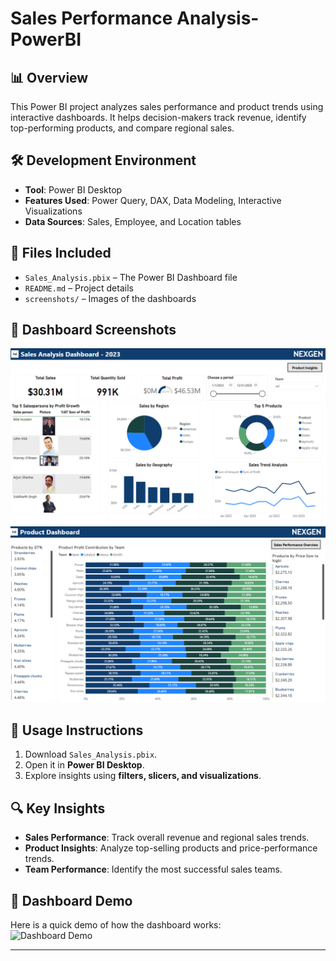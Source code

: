 # Sales Performance Analysis-PowerBI

## 📊 Overview  
This Power BI project analyzes sales performance and product trends using interactive dashboards. It helps decision-makers track revenue, identify top-performing products, and compare regional sales.  

## 🛠️ Development Environment  
- **Tool**: Power BI Desktop  
- **Features Used**: Power Query, DAX, Data Modeling, Interactive Visualizations  
- **Data Sources**: Sales, Employee, and Location tables  

## 📂 Files Included  
- `Sales_Analysis.pbix` – The Power BI Dashboard file  
- `README.md` – Project details  
- `screenshots/` – Images of the dashboards  

## 📸 Dashboard Screenshots  
![Sales Dashboard](https://github.com/mariyamjabir/Sales-Performance-Analysis---PowerBI/blob/main/Sales%20Dashboard.png)
![Product Dashboard](https://github.com/mariyamjabir/Sales-Performance-Analysis---PowerBI/blob/main/Product%20Insights.png)

## 🚀 Usage Instructions  
1. Download `Sales_Analysis.pbix`.  
2. Open it in **Power BI Desktop**.  
3. Explore insights using **filters, slicers, and visualizations**.  

## 🔍 Key Insights  
- **Sales Performance**: Track overall revenue and regional sales trends.  
- **Product Insights**: Analyze top-selling products and price-performance trends.  
- **Team Performance**: Identify the most successful sales teams.  

## 🎥 Dashboard Demo  
Here is a quick demo of how the dashboard works:  
![Dashboard Demo](https://github.com/mariyamjabir/Sales-Performance-Analysis---PowerBI/blob/main/Demo_SalesAnalysis.gif)

---


